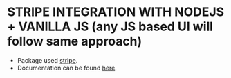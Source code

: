 # STRIPE INTEGRATION WITH NODEJS + VANILLA JS (any JS based UI will follow same approach)

- Package used [stripe](https://github.com/stripe/stripe-node).
- Documentation can be found [here](https://stripe.com/docs/payments/accept-a-payment).